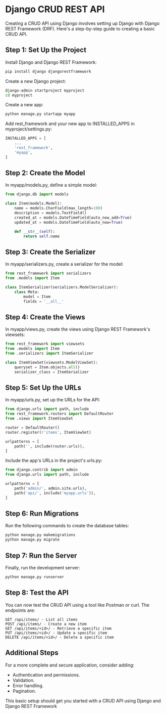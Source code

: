 # Django CRUD REST API

Creating a CRUD API using Django involves setting up Django with Django REST Framework (DRF). Here's a step-by-step guide to creating a basic CRUD API.

## Step 1: Set Up the Project

Install Django and Django REST Framework:

```bash
pip install django djangorestframework

```

Create a new Django project:

```bash
django-admin startproject myproject
cd myproject

```

Create a new app:

```bash
python manage.py startapp myapp

```

Add rest_framework and your new app to INSTALLED_APPS in myproject/settings.py:

```python
INSTALLED_APPS = [
    ...
    'rest_framework',
    'myapp',
]

```

## Step 2: Create the Model

In myapp/models.py, define a simple model:

```python
from django.db import models

class Item(models.Model):
    name = models.CharField(max_length=100)
    description = models.TextField()
    created_at = models.DateTimeField(auto_now_add=True)
    updated_at = models.DateTimeField(auto_now=True)

    def __str__(self):
        return self.name

```

## Step 3: Create the Serializer

In myapp/serializers.py, create a serializer for the model:

```python
from rest_framework import serializers
from .models import Item

class ItemSerializer(serializers.ModelSerializer):
    class Meta:
        model = Item
        fields = '__all__'

```

## Step 4: Create the Views

In myapp/views.py, create the views using Django REST Framework's viewsets:

```python
from rest_framework import viewsets
from .models import Item
from .serializers import ItemSerializer

class ItemViewSet(viewsets.ModelViewSet):
    queryset = Item.objects.all()
    serializer_class = ItemSerializer

```

## Step 5: Set Up the URLs

In myapp/urls.py, set up the URLs for the API:

```python
from django.urls import path, include
from rest_framework.routers import DefaultRouter
from .views import ItemViewSet

router = DefaultRouter()
router.register(r'items', ItemViewSet)

urlpatterns = [
    path('', include(router.urls)),
]

```

Include the app's URLs in the project's urls.py:

```python
from django.contrib import admin
from django.urls import path, include

urlpatterns = [
    path('admin/', admin.site.urls),
    path('api/', include('myapp.urls')),
]

```

## Step 6: Run Migrations

Run the following commands to create the database tables:

```bash
python manage.py makemigrations
python manage.py migrate

```

## Step 7: Run the Server

Finally, run the development server:

```bash
python manage.py runserver

```

## Step 8: Test the API

You can now test the CRUD API using a tool like Postman or curl. The endpoints are:

```
GET /api/items/ - List all items
POST /api/items/ - Create a new item
GET /api/items/<id>/ - Retrieve a specific item
PUT /api/items/<id>/ - Update a specific item
DELETE /api/items/<id>/ - Delete a specific item

```

## Additional Steps

For a more complete and secure application, consider adding:

- Authentication and permissions.
- Validation.
- Error handling.
- Pagination.

This basic setup should get you started with a CRUD API using Django and Django REST Framework
